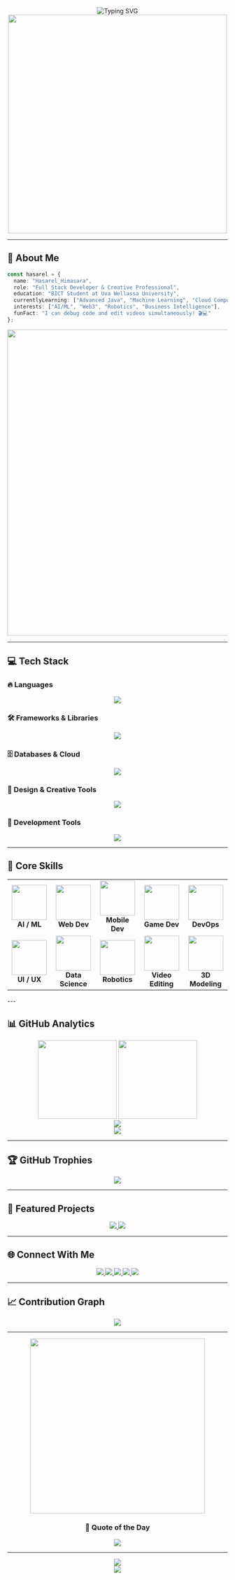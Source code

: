 <div align="center">
  <img src="https://readme-typing-svg.demolab.com?font=Fira+Code&size=32&duration=2800&pause=2000&color=A855F7&center=true&vCenter=true&width=940&lines=Hi+there%2C+I'm+Hasarel+%F0%9F%91%8B;Turning+caffeine+into+code+%E2%98%95%EF%B8%8F%E2%9A%9B%EF%B8%8F;Learning.+Building.+Growing.;const+life+%3D+'code%2C+coffee%2C+repeat'%3B;Open-source+enthusiast+%F0%9F%8C%8D;Committed+to+improvement+%E2%9A%A1%EF%B8%8F;Welcome+to+my+GitHub+Profile!" alt="Typing SVG" />
</div>

<div align="center">
  <img src="https://user-images.githubusercontent.com/74038190/225813708-98b745f2-7d22-48cf-9150-083f1b00d6c9.gif" width="500">
</div>

---

## 🚀 About Me

```typescript
const hasarel = {
  name: "Hasarel_Himasara",
  role: "Full Stack Developer & Creative Professional",
  education: "BICT Student at Uva Wellassa University",
  currentlyLearning: ["Advanced Java", "Machine Learning", "Cloud Computing"],
  interests: ["AI/ML", "Web3", "Robotics", "Business Intelligence"],
  funFact: "I can debug code and edit videos simultaneously! 🎬💻"
};
```

<div align="center">
  <img src="https://user-images.githubusercontent.com/74038190/212284100-561aa473-3905-4a80-b561-0d28506553ee.gif" width="700">
</div>

---

## 💻 Tech Stack

### 🔥 Languages
<div align="center">
  <img src="https://skillicons.dev/icons?i=python,java,javascript,typescript,c,cpp,html,css,php,flutter&perline=6" />
</div>

### 🛠️ Frameworks & Libraries
<div align="center">
  <img src="https://skillicons.dev/icons?i=react,nextjs,nodejs,express,django,flask,spring,tailwind,bootstrap,pandas,numpy,scikit-learn,tensorflow,pytorch,opencv,keras&perline=6" />
</div>

### 🗄️ Databases & Cloud
<div align="center">
  <img src="https://skillicons.dev/icons?i=mongodb,mysql,postgresql,firebase,awsazure&perline=5" />
</div>

### 🎨 Design & Creative Tools
<div align="center">
  <img src="https://skillicons.dev/icons?i=figma,ps,ai,pr,ae,blender&perline=4" />
</div>

### 🔧 Development Tools
<div align="center">
  <img src="https://skillicons.dev/icons?i=git,github,gitlab,vscode,idealinux&perline=5" />
</div>

---

## 🎯 Core Skills

<div align="center">
  <table>
    <tr>
      <td align="center" width="120">
        <img src="https://user-images.githubusercontent.com/74038190/212257467-871d32b7-e401-42e8-a166-fcfd7baa4c6b.gif" width="80">
        <br><strong>AI / ML</strong>
      </td>
      <td align="center" width="120">
        <img src="https://user-images.githubusercontent.com/74038190/212257454-16e3712e-945a-4ca2-b238-408ad0bf87e6.gif" width="80">
        <br><strong>Web Dev</strong>
      </td>
      <td align="center" width="120">
        <img src="https://user-images.githubusercontent.com/74038190/212257465-7ce8d493-cac5-494e-982a-5a9deb852c4b.gif" width="80">
        <br><strong>Mobile Dev</strong>
      </td>
      <td align="center" width="120">
        <img src="https://user-images.githubusercontent.com/74038190/212257468-1e9a91f1-b626-4baa-b15d-5c385b8474eb.gif" width="80">
        <br><strong>Game Dev</strong>
      </td>
      <td align="center" width="120">
        <img src="https://user-images.githubusercontent.com/74038190/212257472-08e52665-c503-4bd9-aa20-f5a4dae769b5.gif" width="80">
        <br><strong>DevOps</strong>
      </td>
    </tr>
    <tr>
      <td align="center" width="120">
        <img src="https://user-images.githubusercontent.com/74038190/212257460-738ff738-247f-4445-a718-cdd0ca76e2db.gif" width="80">
        <br><strong>UI / UX</strong>
      </td>
      <td align="center" width="120">
        <img src="https://user-images.githubusercontent.com/74038190/212257463-4d082cb4-7483-4eaf-bc25-6dde2628aabd.gif" width="80">
        <br><strong>Data Science</strong>
      </td>
      <td align="center" width="120">
        <img src="https://user-images.githubusercontent.com/74038190/212257469-7ce42dcb-6bad-4d04-b388-5ecb098bd005.gif" width="80">
        <br><strong>Robotics</strong>
      </td>
      <td align="center" width="120">
        <img src="https://user-images.githubusercontent.com/74038190/212257474-808596ec-8aab-4085-ae3d-1ba1b9e5c2d5.gif" width="80">
        <br><strong>Video Editing</strong>
      </td>
      <td align="center" width="120">
        <img src="https://user-images.githubusercontent.com/74038190/212257479-1f9317c4-3c7c-4f62-9e56-f75b4f7d0c36.gif" width="80">
        <br><strong>3D Modeling</strong>
      </td>
    </tr>
  </table>
</div>
---

## 📊 GitHub Analytics

<div align="center">
  <img height="180em" src="https://github-readme-stats.vercel.app/api?username=hasarel&show_icons=true&count_private=true&theme=tokyonight&hide_border=true&bg_color=0D1117&title_color=A855F7&icon_color=A855F7&text_color=C9D1D9" />
  <img height="180em" src="https://github-readme-stats.vercel.app/api/top-langs/?username=hasarel&layout=compact&theme=tokyonight&hide_border=true&bg_color=0D1117&title_color=A855F7&text_color=C9D1D9" />
</div>

<div align="center">
  <img src="https://github-readme-streak-stats.herokuapp.com/?user=hasarel&theme=tokyonight&hide_border=true&background=0D1117&stroke=A855F7&ring=A855F7&fire=A855F7&currStreakLabel=A855F7" />
</div>

<div align="center">
  <img src="https://github-readme-activity-graph.vercel.app/graph?username=hasarel&bg_color=0D1117&color=A855F7&line=A855F7&point=FFFFFF&area=true&hide_border=true" />
</div>

---

## 🏆 GitHub Trophies

<div align="center">
  <img src="https://github-profile-trophy.vercel.app/?username=hasarel&theme=tokyonight&no-frame=true&column=7&margin-w=15&margin-h=15" />
</div>

---

## 🌟 Featured Projects

<div align="center">
  <a href="https://github.com/hasarel/project1">
    <img src="https://github-readme-stats.vercel.app/api/pin/?username=hasarel&repo=project1&theme=tokyonight&hide_border=true&bg_color=0D1117&title_color=A855F7&text_color=C9D1D9" />
  </a>
  <a href="https://github.com/hasarel/project2">
    <img src="https://github-readme-stats.vercel.app/api/pin/?username=hasarel&repo=project2&theme=tokyonight&hide_border=true&bg_color=0D1117&title_color=A855F7&text_color=C9D1D9" />
  </a>
</div>

---

## 🌐 Connect With Me

<div align="center">
  <a href="https://linkedin.com/in/your-link" target="_blank">
    <img src="https://img.shields.io/badge/LinkedIn-0077B5?style=for-the-badge&logo=linkedin&logoColor=white" />
  </a>
  <a href="mailto:your@email.com">
    <img src="https://img.shields.io/badge/Gmail-D14836?style=for-the-badge&logo=gmail&logoColor=white" />
  </a>
  <a href="https://yourportfolio.com" target="_blank">
    <img src="https://img.shields.io/badge/Portfolio-FF5722?style=for-the-badge&logo=firefox-browser&logoColor=white" />
  </a>
  <a href="https://twitter.com/yourusername" target="_blank">
    <img src="https://img.shields.io/badge/Twitter-1DA1F2?style=for-the-badge&logo=twitter&logoColor=white" />
  </a>
  <a href="https://discord.com/users/yourusername" target="_blank">
    <img src="https://img.shields.io/badge/Discord-5865F2?style=for-the-badge&logo=discord&logoColor=white" />
  </a>
</div>

---

## 📈 Contribution Graph

<div align="center">
  <img src="https://github-readme-stats.vercel.app/api/wakatime?username=hasarel&theme=tokyonight&hide_border=true&bg_color=0D1117&title_color=A855F7&text_color=C9D1D9" />
</div>

---

<div align="center">
  <img src="https://user-images.githubusercontent.com/74038190/212284158-e840e285-664b-44d7-b79b-e264b5e54825.gif" width="400">
</div>

<div align="center">
  <h3>💭 Quote of the Day</h3>
  <img src="https://quotes-github-readme.vercel.app/api?type=horizontal&theme=tokyonight" />
</div>

---

<div align="center">
  <img src="https://capsule-render.vercel.app/api?type=waving&color=gradient&height=100&section=footer&text=Thanks%20for%20visiting!&fontSize=24&fontAlignY=65&desc=Let's%20build%20something%20amazing%20together&descAlignY=85&descAlign=center" />
</div>

<div align="center">
  <img src="https://komarev.com/ghpvc/?username=hasarel&color=blueviolet&style=flat-square&label=Profile+Views" />
</div>
